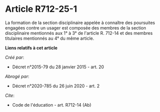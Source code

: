 # Article R712-25-1

La formation de la section disciplinaire appelée à connaître des poursuites engagées contre un usager est composée des
membres de la section disciplinaire mentionnés aux 1° à 3° de l'article R. 712-14 et des membres titulaires mentionnés au 4°
du même article.

**Liens relatifs à cet article**

_Créé par_:

  - Décret n°2015-79 du 28 janvier 2015 - art. 20

_Abrogé par_:

  - Décret n°2020-785 du 26 juin 2020 - art. 2

_Cite_:

  - Code de l'éducation - art. R712-14 (Ab)

